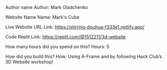 Author name
Author: Mark Gladchenko

Website Name
Name: Mark's Cube

Live Website URL
Link: https://stirring-douhua-f333e1.netlify.app/

Code
Replit Link: https://replit.com/@1512211/3d-website

How many hours did you spend on this?
Hours: 5

How did you build this?
How: Using A-Frame and by following Hack Club’s 3D Website workshop!
